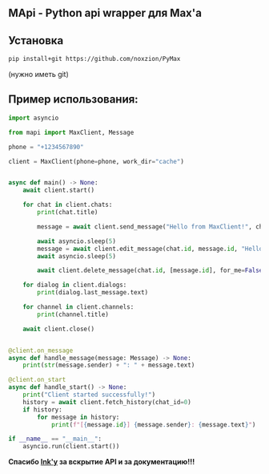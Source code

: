 ## MApi - Python api wrapper для Max'a

## Установка

```bash
pip install+git https://github.com/noxzion/PyMax
```

(нужно иметь git)

## Пример использования:

```python
import asyncio

from mapi import MaxClient, Message

phone = "+1234567890"

client = MaxClient(phone=phone, work_dir="cache")


async def main() -> None:
    await client.start()

    for chat in client.chats:
        print(chat.title)

        message = await client.send_message("Hello from MaxClient!", chat.id, notify=True)

        await asyncio.sleep(5)
        message = await client.edit_message(chat.id, message.id, "Hello from MaxClient! (edited)")
        await asyncio.sleep(5)

        await client.delete_message(chat.id, [message.id], for_me=False)

    for dialog in client.dialogs:
        print(dialog.last_message.text)

    for channel in client.channels:
        print(channel.title)

    await client.close()


@client.on_message
async def handle_message(message: Message) -> None:
    print(str(message.sender) + ": " + message.text)

@client.on_start
async def handle_start() -> None:
    print("Client started successfully!")
    history = await client.fetch_history(chat_id=0)
    if history:
        for message in history:
            print(f"[{message.id}] {message.sender}: {message.text}")

if __name__ == "__main__":
    asyncio.run(client.start())

```

**Спасибо [Ink'у](https://github.com/ink-developer) за вскрытие API и за документацию!!!**

